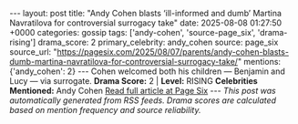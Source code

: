 --- layout: post title: "Andy Cohen blasts ‘ill-informed and dumb’ Martina Navratilova for controversial surrogacy take" date: 2025-08-08 01:27:50 +0000 categories: gossip tags: ['andy-cohen', 'source-page_six', 'drama-rising'] drama_score: 2 primary_celebrity: andy_cohen source: page_six source_url: "https://pagesix.com/2025/08/07/parents/andy-cohen-blasts-dumb-martina-navratilova-for-controversial-surrogacy-take/" mentions: {'andy_cohen': 2} --- Cohen welcomed both his children — Benjamin and Lucy — via surrogate. **Drama Score:** 2 | **Level:** RISING **Celebrities Mentioned:** Andy Cohen [Read full article at Page Six](https://pagesix.com/2025/08/07/parents/andy-cohen-blasts-dumb-martina-navratilova-for-controversial-surrogacy-take/) --- *This post was automatically generated from RSS feeds. Drama scores are calculated based on mention frequency and source reliability.*